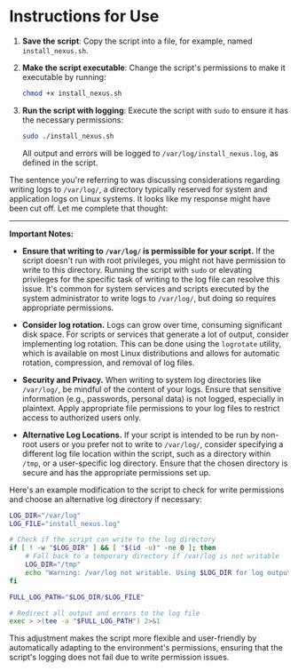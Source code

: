 # Instructions for Use

1. **Save the script**: Copy the script into a file, for example, named `install_nexus.sh`.

2. **Make the script executable**: Change the script's permissions to make it executable by running:

   ```bash
   chmod +x install_nexus.sh
   ```

3. **Run the script with logging**: Execute the script with `sudo` to ensure it has the necessary permissions:

   ```bash
   sudo ./install_nexus.sh
   ```

   All output and errors will be logged to `/var/log/install_nexus.log`, as defined in the script.

The sentence you're referring to was discussing considerations regarding writing logs to `/var/log/`, a directory typically reserved for system and application logs on Linux systems. It looks like my response might have been cut off. Let me complete that thought:

---

**Important Notes:**

- **Ensure that writing to `/var/log/` is permissible for your script.** If the script doesn't run with root privileges, you might not have permission to write to this directory. Running the script with `sudo` or elevating privileges for the specific task of writing to the log file can resolve this issue. It's common for system services and scripts executed by the system administrator to write logs to `/var/log/`, but doing so requires appropriate permissions.

- **Consider log rotation.** Logs can grow over time, consuming significant disk space. For scripts or services that generate a lot of output, consider implementing log rotation. This can be done using the `logrotate` utility, which is available on most Linux distributions and allows for automatic rotation, compression, and removal of log files.

- **Security and Privacy.** When writing to system log directories like `/var/log/`, be mindful of the content of your logs. Ensure that sensitive information (e.g., passwords, personal data) is not logged, especially in plaintext. Apply appropriate file permissions to your log files to restrict access to authorized users only.

- **Alternative Log Locations.** If your script is intended to be run by non-root users or you prefer not to write to `/var/log/`, consider specifying a different log file location within the script, such as a directory within `/tmp`, or a user-specific log directory. Ensure that the chosen directory is secure and has the appropriate permissions set up.

Here's an example modification to the script to check for write permissions and choose an alternative log directory if necessary:

```bash
LOG_DIR="/var/log"
LOG_FILE="install_nexus.log"

# Check if the script can write to the log directory
if [ ! -w "$LOG_DIR" ] && [ "$(id -u)" -ne 0 ]; then
    # Fall back to a temporary directory if /var/log is not writable
    LOG_DIR="/tmp"
    echo "Warning: /var/log not writable. Using $LOG_DIR for log output."
fi

FULL_LOG_PATH="$LOG_DIR/$LOG_FILE"

# Redirect all output and errors to the log file
exec > >(tee -a "$FULL_LOG_PATH") 2>&1
```

This adjustment makes the script more flexible and user-friendly by automatically adapting to the environment's permissions, ensuring that the script's logging does not fail due to write permission issues.
